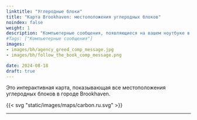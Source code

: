```yaml
---
linktitle: "Углеродные блоки"
title: "Карта Brookhaven: местоположения углеродных блоков"
noindex: false
weight: 1
description: "Компьютерные сообщения, появляющиеся на вашем ноутбуке в Brookhaven RP от Агентства, Мистера B и других источников."
#Tags: ["Компьютерные сообщения"]
images: 
- images/bh/agency_greed_comp_message.jpg
- images/bh/follow_the_book_comp_message.png

date: 2024-08-18
draft: true
--- 
```



Это интерактивная карта, показывающая все местоположения углеродных блоков в городе Brookhaven.

{{< svg "static/images/maps/carbon.ru.svg" >}}

---
